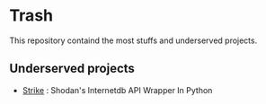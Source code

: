 # Trash

This repository containd the most stuffs and underserved projects.

## Underserved  projects

- [Strike](https://github.com/powerexploit/Trash/tree/main/Strike) : Shodan's Internetdb API Wrapper In Python
